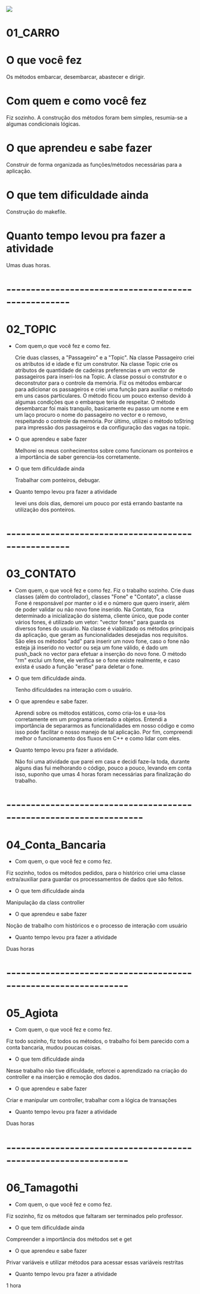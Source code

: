![](minha_foto.jpg)

# 01_CARRO

# O que você fez
   Os métodos embarcar, desembarcar, abastecer e dirigir.
# Com quem e como você fez
   Fiz sozinho. A construção dos  métodos  foram  bem simples, resumia-se a algumas  condicionais lógicas.
# O que aprendeu e sabe fazer
  Construir de forma organizada as funções/métodos necessárias para a aplicação.
# O que tem dificuldade ainda
  Construção  do  makefile.
# Quanto tempo levou pra fazer a atividade
  Umas duas horas.

# ---------------------------------------------------

# 02_TOPIC

- Com quem,o que você fez e como fez.

   Crie duas classes, a "Passageiro" e a "Topic". Na classe Passageiro criei os atributos
id e idade e fiz um construtor.
	Na classe Topic crie os atributos de quantidade de cadeiras preferencias e um vector
de passageiros para inseri-los na Topic. A classe possui o construtor e o deconstrutor para
o controle da memória. Fiz os métodos embarcar para adicionar os passageiros e criei uma
função para auxiliar o método em uns casos particulares. O método ficou um pouco extenso
devido á algumas condições que o embarque teria de respeitar.
	O método desembarcar foi mais tranquilo, basicamente eu passo um nome e em um laço
procuro o nome do passageiro no vector e o removo, respeitando o controle da memória.
	Por último, utilizei o método toString para impressão dos passageiros e da configuração
das vagas na topic.

- O que aprendeu e sabe fazer
  
	Melhorei os meus conhecimentos sobre como funcionam os ponteiros e a importância de saber
gerencia-los corretamente.

- O que tem dificuldade ainda
  
	Trabalhar com ponteiros, debugar.

- Quanto tempo levou pra fazer a atividade
  
	levei uns dois dias, demorei um pouco por está errando bastante na utilização
dos ponteiros.

# ---------------------------------------------------

# 03_CONTATO

- Com quem, o que você fez e como fez.
	Fiz o trabalho sozinho. Crie duas classes (além do controlador), classes "Fone" e "Contato", a classe Fone é responsável por manter o id e o número que quero inserir, além
de poder validar ou não novo fone inserido.
	Na Contato, fica determinado a inicialização do sistema, cliente único, que pode conter
vários fones, é utilizado um vetor: "vector<Fone> fones" para guarda os diversos fones do usuário.
	Na classe é viabilizado os métodos principais da aplicação, que geram as funcionalidades
desejadas nos requisitos. São eles os métodos "add" para inserir um novo fone, caso o fone
não esteja já inserido no vector ou seja um fone válido, é dado um push_back no vector para efetuar
a inserção do novo fone.
	O método "rm" exclui um fone, ele verifica se o fone existe realmente, e caso exista é usado a função "erase" para deletar o fone.

- O que tem dificuldade ainda.

	Tenho dificuldades na interação com o usuário.

- O que aprendeu e sabe fazer.
	
	Aprendi sobre os métodos estáticos, como cria-los e usa-los corretamente em um 
programa orientado a objetos. Entendi a importância de separarmos as funcionalidades em nosso
código e como isso pode facilitar o nosso manejo de tal aplicação. Por fim, compreendi melhor
o funcionamento dos fluxos em C++ e como lidar com eles.

- Quanto tempo levou pra fazer a atividade.
	
	Não foi uma atividade que parei em casa e decidi faze-la toda, durante alguns dias
fui melhorando o código, pouco a pouco, levando em conta isso, suponho que umas 4 horas foram necessárias para finalização do trabalho.

# ------------------------------------------------------------------

# 04_Conta_Bancaria

- Com quem, o que você fez e como fez.

Fiz sozinho, todos os métodos pedidos, para o histórico criei uma classe extra/auxiliar para guardar os processamentos
de dados que são feitos.

- O que tem dificuldade ainda

Manipulação da class controller

- O que aprendeu e sabe fazer

Noção de trabalho com históricos e o processo de interação com usuário

- Quanto tempo levou pra fazer a atividade

Duas horas

# ---------------------------------------------------------------

# 05_Agiota

- Com quem, o que você fez e como fez.

Fiz todo sozinho, fiz todos os métodos, o trabalho foi bem parecido com a conta bancaria,
mudou poucas coisas.

- O que tem dificuldade ainda

Nesse trabalho não tive dificuldade, reforcei o aprendizado na criação do controller e
na inserção e remoção dos dados.

- O que aprendeu e sabe fazer

Criar e manipular um controller, trabalhar com a lógica de transações

- Quanto tempo levou pra fazer a atividade

Duas horas

# ---------------------------------------------------------------

# 06_Tamagothi

- Com quem, o que você fez e como fez.

Fiz sozinho, fiz os métodos que faltaram ser terminados pelo professor.

- O que tem dificuldade ainda

Compreender a importância dos métodos set e get

- O que aprendeu e sabe fazer

Privar variáveis e utilizar métodos para acessar essas variáveis restritas

- Quanto tempo levou pra fazer a atividade

1 hora
